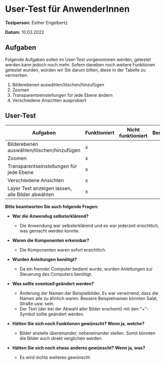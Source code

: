 # User-Test für AnwenderInnen

**Testperson:** Esther Engelbertz

**Datum:** 10.03.2022

## Aufgaben

Folgende Aufgaben sollen im User-Test vorgenommen werden, getestet werden kann jedoch noch mehr. 
Sofern daneben noch weitere Funktionen getestet wurden, würden wir Sie darum bitten, diese in der Tabelle zu vermerken.

1) Bilderebenen auswählen/löschen/hinzufügen
2) Zoomen
3) Transparentseinstellungen für jede Ebene ändern
4) Verschiedene Ansichten ausprobiert

## User-Test 

| **Aufgaben**                              	| Funktioniert 	| Nicht funktioniert 	| Bemerkungen 	|
|-------------------------------------------	|--------------	|--------------------	|-------------	|
| Bilderebenen auswählen/löschen/hinzufügen 	|        x      	|                    	|             	|
| Zoomen                                    	|          x    	|                    	|             	|
| Transparentseinstellungen für jede Ebene  	|          x    	|                    	|             	|
| Verschiedene Ansichten  	|       x       	|                    	|             	|
| Layer Text anzeigen lassen, alle Bilder abwählen | x |  |  |

**Bitte beantworten Sie auch folgende Fragen:**

- **War die Anwendug selbsterklärend?**
  - Die Anwendung war selbsterklärend und es war jederzeit ersichtlich, was gemacht werden konnte.

- **Waren die Komponenten erkennbar?**
  - Die Komponenten waren sofort ersichtlich.

- **Wurden Anleitungen benötigt?**
  - Da ein fremder Computer bedient wurde, wurden Anleitungen zur Steuerung des Computers benötigt.

- **Was sollte eventuell geändert werden?**
   - Änderung der Namen der Beispielbilder. Es war verwirrend, dass die Namen alle zu ähnlich waren. Bessere Beispielnamen könnten Salat, Straße usw. sein.
   - Der Text (der bei der Abwahl aller Bilder erscheint) mit den "+"-Symbol sollte geändert werden.

- **Hätten Sie sich noch Funktionen gewünscht? Wenn ja, welche?**
  - Bilder anstelle übereinander, nebeneinander stellen. Somit könnten die Bilder auch direkt verglichen werden.

- **Hätten Sie sich noch etwas anderes gewünscht? Wenn ja, was?**
  - Es wird nichts weiteres gewünscht.
